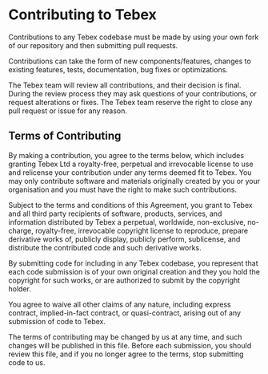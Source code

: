 # Contributing to Tebex

Contributions to any Tebex codebase must be made by using your own fork of our repository and then submitting pull requests.

Contributions can take the form of new components/features, changes to existing features, tests, documentation, bug fixes or optimizations.

The Tebex team will review all contributions, and their decision is final. During the review process they may ask questions of your contributions, or request alterations or fixes. The Tebex team reserve the right to close any pull request or issue for any reason.

## Terms of Contributing

By making a contribution, you agree to the terms below, which includes granting Tebex Ltd a royalty-free, perpetual and irrevocable license to use and relicense your contribution under any terms deemed fit to Tebex. You may only contribute software and materials originally created by you or your organisation and you must have the right to make such contributions.

Subject to the terms and conditions of this Agreement, you grant to Tebex and all third party recipients of software, products, services, and information distributed by Tebex a perpetual, worldwide, non-exclusive, no-charge, royalty-free, irrevocable copyright license to reproduce, prepare derivative works of, publicly display, publicly perform, sublicense, and distribute the contributed code and such derivative works.

By submitting code for including in any Tebex codebase, you represent that each code submission is of your own original creation and they you hold the copyright for such works, or are authorized to submit by the copyright holder.

You agree to waive all other claims of any nature, including express contract, implied-in-fact contract, or quasi-contract, arising out of any submission of code to Tebex.

The terms of contributing may be changed by us at any time, and such changes will be published in this file. Before each submission, you should review this file, and if you no longer agree to the terms, stop submitting code to us.